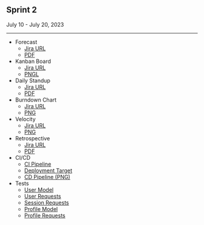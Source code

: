 ## Sprint 2
July 10 - July 20, 2023
<hr>
            <ul>
                <li>
                    Forecast
                    <ul>
                        <li>
                            <a href="https://swe6733-1.atlassian.net/wiki/spaces/SWE6733/pages/3702785/Sprint+2%3A+Forecast" target="_blank">Jira URL</a>
                        </li>
                        <li>
                            <a href="/sprints/2/Forecast.pdf" target="_blank">PDF</a>
                        </li>
                    </ul>
                </li>
                <li>
                    Kanban Board
                    <ul>
                        <li>
                            <a href="https://swe6733-1.atlassian.net/jira/software/projects/SWE6733/boards/4" target="_blank">Jira URL</a>
                        </li>
                        <li>
                            <a href="/sprints/2/Kanban.png" target="_blank">PNGL</a>
                        </li>
                    </ul>
                </li>
                <li>
                    Daily Standup
                    <ul>
                        <li>
                            <a href="https://swe6733-1.atlassian.net/wiki/spaces/SWE6733/pages/4358164" target="_blank">Jira URL</a>
                        </li>
                        <li>
                            <a href="/sprints/2/Standup.pdf" target="_blank">PDF</a>
                        </li>
                    </ul>
                </li>
                <li>
                    Burndown Chart
                    <ul>
                        <li>
                            <a href="https://swe6733-1.atlassian.net/jira/software/projects/SWE6733/boards/4/reports/burndown" target="_blank">Jira URL</a>
                        </li>
                        <li>
                            <a href="/sprints/2/Burndown.png" target="_blank">PNG</a>
                        </li>
                    </ul>
                </li>
                <li>
                    Velocity
                    <ul>
                        <li>
                            <a href="https://swe6733-1.atlassian.net/jira/software/projects/SWE6733/boards/4/reports/velocity" target="_blank">Jira URL</a>
                        </li>
                        <li>
                            <a href="/sprints/2/Velocity.png" target="_blank">PNG</a>
                        </li>
                    </ul>
                </li>
                <li>
                    Retrospective
                    <ul>
                        <li>
                            <a href="https://swe6733-1.atlassian.net/wiki/spaces/SWE6733/pages/4358145/Sprint+2%3A+Retrospective" target="_blank">Jira URL</a>
                        </li>
                        <li>
                            <a href="/sprints/2/Retrospective.pdf" target="_blank">PDF</a>
                        </li>
                    </ul>
                </li>
                <li>
                    CI/CD
                    <ul>
                        <li>
                            <a href="https://app.circleci.com/pipelines/github/aj-goodman/SWE6733" target="_blank">CI Pipeline</a>
                        </li>
                        <li>
                            <a href="https://wild-fire-4952dada8337.herokuapp.com/" target="_blank">Deployment Target</a>
                        </li>
                        <li>
                            <a href="/sprints/2/CD.png" target="_blank">CD Pipeline (PNG)</a>
                        </li>
                    </ul>
                </li>
                <li>
                    Tests
                    <ul>
                        <li>
                            <a href="/sprints/2/tests/user_model_spec.html" target="_blank">User Model</a>
                        </li>
                        <li>
                            <a href="/sprints/2/tests/user_requests_spec.html" target="_blank">User Requests</a>
                        </li>
                        <li>
                            <a href="/sprints/2/tests/session_requests_spec.html" target="_blank">Session Requests</a>
                        </li>
                        <li>
                            <a href="/sprints/2/tests/profile_model_spec.html" target="_blank">Profile Model</a>
                        </li>
                        <li>
                            <a href="/sprints/2/tests/profile_requests_spec.html" target="_blank">Profile Requests</a>
                        </li>
                    </ul>
                </li>
            </ul>
